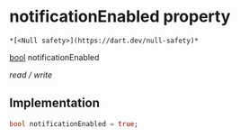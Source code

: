 


# notificationEnabled property




    *[<Null safety>](https://dart.dev/null-safety)*


[bool](https://api.flutter.dev/flutter/dart-core/bool-class.html) notificationEnabled
  
_read / write_






## Implementation

```dart
bool notificationEnabled = true;


```







